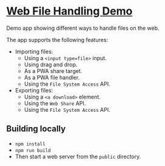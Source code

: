 # [Web File Handling Demo](https://cranky-shaw-fe95e8.netlify.app/)

Demo app showing different ways to handle files on the web.

The app supports the following features:

* Importing files:
  * Using a `<input type=file>` input.
  * Using drag and drop.
  * As a PWA share target.
  * As a PWA file handler.
  * Using the `File System Access` API.
* Exporting files:
  * Using a `<a download>` element.
  * Using the `Web Share` API.
  * Using the `File System Access` API.

## Building locally

* `npm install`
* `npm run build`
* Then start a web server from the `public` directory.
